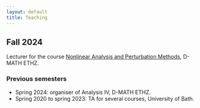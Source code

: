 ```yaml
---
layout: default
title: Teaching
---
```


## Fall 2024 

Lecturer for the course <a href="https://metaphor.ethz.ch/x/2024/hs/401-4355-74L/">Nonlinear Analysis and Perturbation Methods</a>, D-MATH ETHZ.

### Previous semesters

* Spring 2024: organiser of Analysis IV, D-MATH ETHZ.
* Spring 2020 to spring 2023: TA for several courses, University of Bath.
